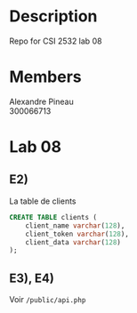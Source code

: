 # Description
Repo for CSI 2532 lab 08

# Members
Alexandre Pineau  
300066713

# Lab 08

## E2)
La table de clients
```sql
CREATE TABLE clients (
    client_name varchar(128),
    client_token varchar(128),
    client_data varchar(128)
);
```

## E3), E4)
Voir `/public/api.php`
